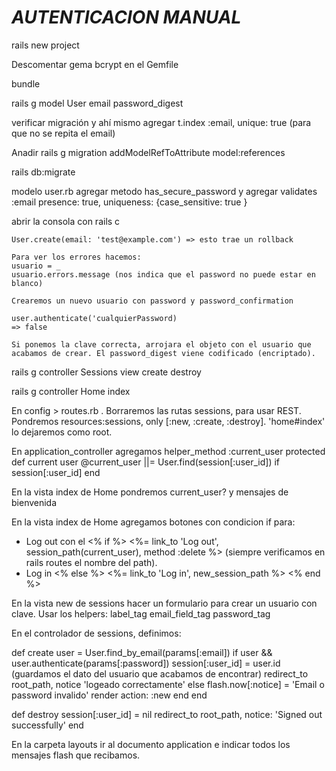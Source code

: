 # *AUTENTICACION MANUAL*

rails new project

Descomentar gema bcrypt en el Gemfile

bundle

rails g model User email password_digest

verificar migración y ahí mismo agregar t.index :email, unique: true (para que no se repita el email)

Anadir rails g migration addModelRefToAttribute model:references

rails db:migrate

modelo user.rb agregar metodo has_secure_password y agregar validates :email presence: true, uniqueness: {case_sensitive: true }

abrir la consola con rails c

    User.create(email: 'test@example.com') => esto trae un rollback

    Para ver los errores hacemos:
    usuario = _
    usuario.errors.message (nos indica que el password no puede estar en blanco)

    Crearemos un nuevo usuario con password y password_confirmation

    user.authenticate('cualquierPassword)
    => false

    Si ponemos la clave correcta, arrojara el objeto con el usuario que acabamos de crear. El password_digest viene codificado (encriptado).

rails g controller Sessions view create destroy

rails g controller Home index

En config > routes.rb . Borraremos las rutas sessions, para usar REST. Pondremos resources:sessions, only [:new, :create, :destroy]. 'home#index' lo dejaremos como root.

En application_controller agregamos
    helper_method :current_user
    protected
        def current user
            @current_user ||= User.find(session[:user_id]) if session[:user_id]
        end

En la vista index de Home pondremos
current_user? y mensajes de bienvenida

En la vista index de Home agregamos botones con condicion if para:
- Log out con el <% if %> <%= link_to 'Log out', session_path(current_user), method :delete %>
(siempre verificamos en rails routes el nombre del path).
- Log in  <% else %> <%= link_to 'Log in', new_session_path %> <% end %>

En la vista new de sessions hacer un formulario para crear un usuario con clave. Usar los helpers:
    label_tag
    email_field_tag
    password_tag

En el controlador de sessions, definimos:

def create
    user = User.find_by_email(params[:email])
    if user && user.authenticate(params[:password])
        session[:user_id] = user.id (guardamos el dato del usuario que acabamos de encontrar)
        redirect_to root_path, notice 'logeado correctamente'
    else
        flash.now[:notice] = 'Email o password invalido'
        render action: :new
    end
end

def destroy
    session[:user_id] = nil
    redirect_to root_path, notice: 'Signed out successfully'
end

En la carpeta layouts ir al documento application e indicar todos los mensajes flash que recibamos.

